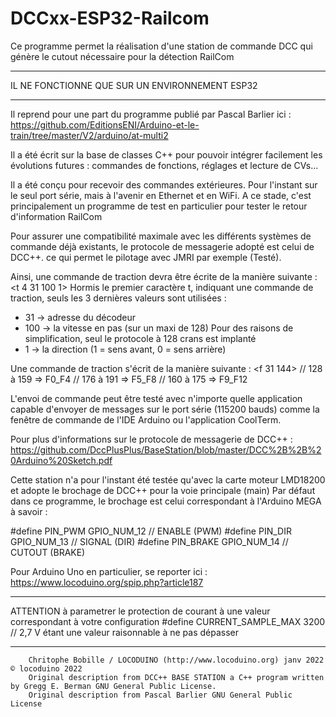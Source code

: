 # DCCxx-ESP32-Railcom

Ce programme permet la réalisation d'une station de commande DCC qui génère le cutout nécessaire pour la détection RailCom

   *******************************************************
   IL NE FONCTIONNE QUE SUR UN ENVIRONNEMENT ESP32
   *******************************************************

   Il reprend pour une part du programme publié par Pascal Barlier ici :
   https://github.com/EditionsENI/Arduino-et-le-train/tree/master/V2/arduino/at-multi2

   Il a été écrit sur la base de classes C++ pour pouvoir intégrer facilement les évolutions futures : commandes de fonctions, réglages et lecture de CVs...

   Il a été conçu pour recevoir des commandes extérieures. Pour l'instant sur le seul port série, mais à l'avenir en Ethernet et en WiFi.
   A ce stade, c'est principalement un programme de test en particulier pour tester le retour d'information RailCom

  Pour assurer une compatibilité maximale avec les différents systèmes de commande déjà existants, le protocole de messagerie adopté est celui de DCC++.
  ce qui permet le pilotage avec JMRI par exemple (Testé).

  Ainsi, une commande de traction devra être écrite de la manière suivante : <t 4 31 100 1>
  Hormis le premier caractère t, indiquant une commande de traction, seuls les 3 dernières valeurs sont utilisées :
  - 31 -> adresse du décodeur
  - 100 -> la vitesse en pas (sur un maxi de 128) Pour des raisons de simplification, seul le protocole à 128 crans est implanté
  - 1 -> la direction (1 = sens avant, 0 = sens arrière)

  Une commande de traction s'écrit de la manière suivante : <f 31 144>
  //      128 à 159 => F0_F4
  //      176 à 191 => F5_F8
  //      160 à 175 => F9_F12

  L'envoi de commande peut être testé avec n'importe quelle application capable d'envoyer de messages sur le port série (115200 bauds)
  comme la fenêtre de commande de l'IDE Arduino ou l'application CoolTerm.

  Pour plus d'informations sur le protocole de messagerie de DCC++ : https://github.com/DccPlusPlus/BaseStation/blob/master/DCC%2B%2B%20Arduino%20Sketch.pdf

  Cette station n'a pour l'instant été testée qu'avec la carte moteur LMD18200 et adopte le brochage de DCC++ pour la voie principale (main)
  Par défaut dans ce programme, le brochage est celui correspondant à l'Arduino MEGA à savoir :

  #define PIN_PWM       GPIO_NUM_12   // ENABLE (PWM)
  #define PIN_DIR       GPIO_NUM_13   // SIGNAL (DIR)
  #define PIN_BRAKE     GPIO_NUM_14   // CUTOUT (BRAKE)

  Pour Arduino Uno en particulier, se reporter ici : https://www.locoduino.org/spip.php?article187

****************************************************************************************************************************************
  ATTENTION à parametrer le protection de courant à une valeur correspondant à votre configuration
  #define CURRENT_SAMPLE_MAX 3200 // 2,7 V étant une valeur raisonnable à ne pas dépasser
****************************************************************************************************************************************

        Chritophe Bobille / LOCODUINO (http://www.locoduino.org) janv 2022 © locoduino 2022
        Original description from DCC++ BASE STATION a C++ program written by Gregg E. Berman GNU General Public License.
        Original description from Pascal Barlier GNU General Public License
